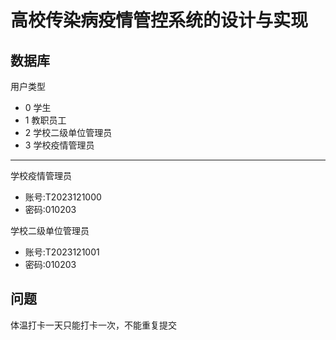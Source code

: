 # 高校传染病疫情管控系统的设计与实现

## 数据库

用户类型
- 0 学生
- 1 教职员工
- 2 学校二级单位管理员
- 3 学校疫情管理员

---

学校疫情管理员
- 账号:T2023121000
- 密码:010203

学校二级单位管理员
- 账号:T2023121001
- 密码:010203

## 问题

体温打卡一天只能打卡一次，不能重复提交
